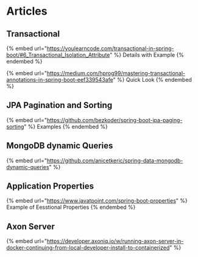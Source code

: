 # Articles

## Transactional

{% embed url="https://youlearncode.com/transactional-in-spring-boot/#6_Transactional_Isolation_Attribute" %}
Details with Example
{% endembed %}

{% embed url="https://medium.com/hprog99/mastering-transactional-annotations-in-spring-boot-eef339543afe" %}
Quick Look
{% endembed %}

## JPA Pagination and Sorting

{% embed url="https://github.com/bezkoder/spring-boot-jpa-paging-sorting" %}
Examples
{% endembed %}

## MongoDB dynamic Queries

{% embed url="https://github.com/anicetkeric/spring-data-mongodb-dynamic-queries" %}

## Application Properties

{% embed url="https://www.javatpoint.com/spring-boot-properties" %}
Example of Eesstional Properties
{% endembed %}

## Axon Server

{% embed url="https://developer.axoniq.io/w/running-axon-server-in-docker-continuing-from-local-developer-install-to-containerized" %}
